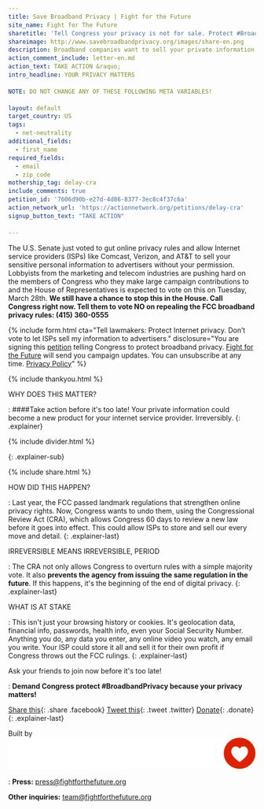 ```yaml
---
title: Save Broadband Privacy | Fight for the Future
site_name: Fight for The Future
sharetitle: 'Tell Congress your privacy is not for sale. Protect #BroadbandPrivacy'
shareimage: http://www.savebroadbandprivacy.org/images/share-en.png
description: Broadband companies want to sell your private information without your permission. Call Congress now to stop them! 
action_comment_include: letter-en.md
action_text: TAKE ACTION &raquo;
intro_headline: YOUR PRIVACY MATTERS

NOTE: DO NOT CHANGE ANY OF THESE FOLLOWING META VARIABLES!

layout: default
target_country: US
tags:
  - net-neutrality
additional_fields:
  - first_name
required_fields:
  - email
  - zip_code
mothership_tag: delay-cra
include_comments: true
petition_id: '7606d90b-e27d-4d86-8377-3ec8c4f37c6a'
action_network_url: 'https://actionnetwork.org/petitions/delay-cra'
signup_button_text: "TAKE ACTION"

---
```

The U.S. Senate just voted to gut online privacy rules and allow Internet service providers (ISPs) like Comcast, Verizon, and AT&T to sell your sensitive personal information to advertisers without your permission. Lobbyists from the marketing and telecom industries are pushing hard on the members of Congress who they make large campaign contributions to and the House of Representatives is expected to vote on this on Tuesday, March 28th. **We still have a chance to stop this in the House. Call Congress right now. Tell them to vote NO on repealing the FCC broadband privacy rules: (415) 360-0555**



{% include form.html
  cta="Tell lawmakers: Protect Internet privacy. Don’t vote to let ISPs sell my information to advertisers."
  disclosure="You are signing this [petition](https://actionnetwork.org/petitions/delay-cra) telling Congress to protect broadband privacy. [Fight for the Future](https://www.fightforthefuture.org) will send you campaign updates. You can unsubscribe at any time. [Privacy Policy](https://www.fightforthefuture.org/privacy)"
%}

{% include thankyou.html %}

WHY DOES THIS MATTER?

: ####Take action before it's too late! Your private information could become a new product for your internet service provider. Irreversibly.
{: .explainer}

{% include divider.html %}


{: .explainer-sub}

{% include share.html %}

HOW DID THIS HAPPEN?

: Last year, the FCC passed landmark regulations that strengthen online privacy rights. Now, Congress wants to undo them, using the Congressional Review Act (CRA), which allows Congress 60 days to review a new law before it goes into effect. This could allow ISPs to store and sell our every move and detail.
{: .explainer-last}


IRREVERSIBLE MEANS IRREVERSIBLE, PERIOD

:	The CRA not only allows Congress to overturn rules with a simple majority vote. It also **prevents the agency from issuing the same regulation in the future**. If this happens, it's the beginning of the end of digital privacy.
{: .explainer-last}


WHAT IS AT STAKE

:	This isn't just your browsing history or cookies. It's geolocation data, financial info, passwords, health info, even your Social Security Number. Anything you do, any data you enter, any online video you watch, any email you write. Your ISP could store it all and sell it for their own profit if Congress throws out the FCC rulings.
{: .explainer-last}



Ask your friends to join now before it's too late!

: **Demand Congress protect #BroadbandPrivacy because your privacy matters!**


  [Share this](https://www.facebook.com/sharer/sharer.php?u=http://www.savebroadbandprivacy.org){: .share .facebook}
  [Tweet this](https://twitter.com/intent/tweet?text=http%3A%2F%2Fwww.savebroadbandprivacy.org){: .tweet .twitter}
  [Donate](https://donate.fightforthefuture.org/?tag=bp_priv){: .donate}
{: .explainer-last}

Built by ![](images/fftf-footer-logo.png)

: **Press:** [press@fightforthefuture.org](mailto:press@fightforthefuture.org)

  **Other inquiries:** [team@fightforthefuture.org](mailto:team@fightforthefuture.org)
